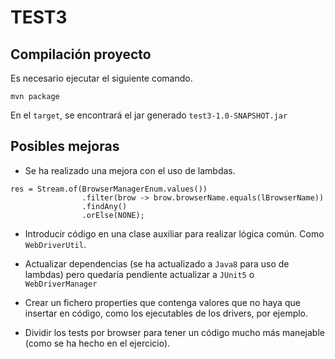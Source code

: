 # TEST3

## Compilación proyecto

Es necesario ejecutar el siguiente comando.

```
mvn package
```

En el ``target``, se encontrará el jar generado ```test3-1.0-SNAPSHOT.jar```



## Posibles mejoras

- Se ha realizado una mejora con el uso de lambdas.

```
res = Stream.of(BrowserManagerEnum.values())
                .filter(brow -> brow.browserName.equals(lBrowserName))
                .findAny()
                .orElse(NONE);
```

- Introducir código en una clase auxiliar para realizar lógica común.
Como ```WebDriverUtil```.

- Actualizar dependencias (se ha actualizado a ``Java8`` para uso de lambdas) pero quedaría
pendiente actualizar a ``JUnit5`` o ``WebDriverManager``

- Crear un fichero properties que contenga valores que no haya que insertar en código, como los ejecutables de los drivers, por ejemplo.

- Dividir los tests por browser para tener un código mucho más manejable (como se ha hecho en el ejercicio).